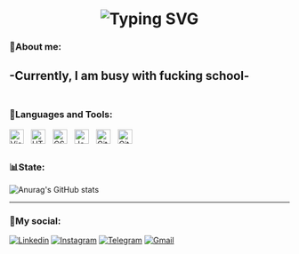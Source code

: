 <h1 align="center">
   <img src="https://readme-typing-svg.demolab.com?font=Fira+Code&weight=600&size=30&duration=2000&pause=1000&center=true&vCenter=true&width=435&lines=Hi+There%F0%9F%91%8B;Wellcome+To+My+GitHub" alt="Typing SVG" />
</h1>

### 👦About me:
 -Currently, I am busy with fucking school-
  <br><br/>
---

### 👜Languages and Tools:
<img align="left" alt="Visual Studio Code" width="26px" src="https://cdn.jsdelivr.net/gh/devicons/devicon/icons/vscode/vscode-original.svg" style="padding-right:10px;" />
<img align="left" alt="HTML5" width="26px" src="https://cdn.jsdelivr.net/gh/devicons/devicon/icons/html5/html5-original.svg" style="padding-right:10px;" />
<img align="left" alt="CSS3" width="26px" src="https://cdn.jsdelivr.net/gh/devicons/devicon/icons/css3/css3-original.svg" style="padding-right:10px;" />
<img align="left" alt="JavaScript" width="26px" src="https://cdn.jsdelivr.net/gh/devicons/devicon/icons/javascript/javascript-original.svg" style="padding-right:10px;" />
<img align="left" alt="Git" width="26px" src="https://cdn.jsdelivr.net/gh/devicons/devicon/icons/git/git-original.svg" style="padding-right:10px;" />
<img align="left" alt="GitHub" width="26px" src="https://user-images.githubusercontent.com/3369400/139447912-e0f43f33-6d9f-45f8-be46-2df5bbc91289.png" style="padding-right:10px;" />
<br><br/>

### 📊State:
<!-- ![Anurag's GitHub stats](https://github-readme-stats.vercel.app/api?username=bahareshghi&show_icons=true&bg_color=000&title_color=FDC435&border_color=FDC435&icon_color=FDC435&text_color=fff) -->
![Anurag's GitHub stats](https://github-readme-stats.vercel.app/api?username=bahareshghi&theme=github_dark&show_icons=true)
<!-- [![Top Langs](https://github-readme-stats.vercel.app/api/top-langs/?username=bahareshghi&layout=compact)](https://github.com/anuraghazra/github-readme-stats) -->
---
### 📱My social:
<div>

[![Linkedin](https://img.shields.io/badge/LinkedIn-0A66C2?logo=Linkedin&logoColor=white&style=for-the-badge)](https://www.linkedin.com/in/eshghi-eshghi-268802341/)
[![Instagram](https://img.shields.io/badge/Instagram-E4405F?logo=Instagram&logoColor=white&style=for-the-badge)](https://instagram.com/ka.eshghi?igshid=YmMyMTA2M2Y=)
[![Telegram](https://img.shields.io/badge/Telegram-229ED9?logo=Telegram&logoColor=white&style=for-the-badge)](https://t.me/ka_eshghi)
[![Gmail](https://img.shields.io/badge/Gmail-EA4335?logo=Gmail&logoColor=white&style=for-the-badge)](mailto:eshghii.2007@gmail.com)
    
</div>

